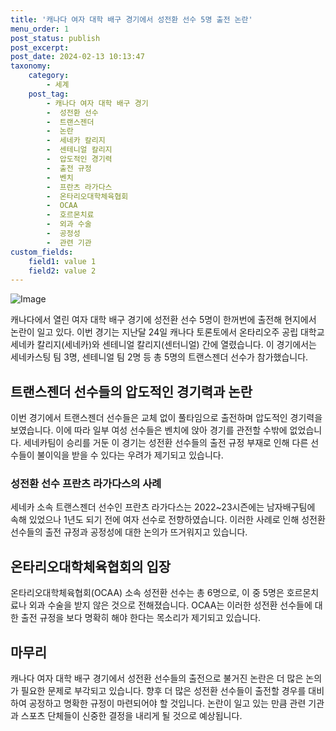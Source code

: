 ```yaml
---
title: '캐나다 여자 대학 배구 경기에서 성전환 선수 5명 출전 논란'
menu_order: 1
post_status: publish
post_excerpt: 
post_date: 2024-02-13 10:13:47
taxonomy:
    category:
        - 세계
    post_tag:
        - 캐나다 여자 대학 배구 경기
        -  성전환 선수
        -  트랜스젠더
        -  논란
        -  세네카 칼리지
        -  센테니얼 칼리지
        -  압도적인 경기력
        -  출전 규정
        -  벤치
        -  프란츠 라가다스
        -  온타리오대학체육협회
        -  OCAA
        -  호르몬치료
        -  외과 수술
        -  공정성
        -  관련 기관
custom_fields:
    field1: value 1
    field2: value 2
---
```


![Image](https://imgnews.pstatic.net/image/009/2024/02/12/0005257463_001_20240212200301009.jpg?type=w647)

캐나다에서 열린 여자 대학 배구 경기에 성전환 선수 5명이 한꺼번에 출전해 현지에서 논란이 일고 있다. 이번 경기는 지난달 24일 캐나다 토론토에서 온타리오주 공립 대학교 세네카 칼리지(세네카)와 센테니얼 칼리지(센터니얼) 간에 열렸습니다. 이 경기에서는 세네카스팅 팀 3명, 센테니얼 팀 2명 등 총 5명의 트랜스젠더 선수가 참가했습니다.
## 트랜스젠더 선수들의 압도적인 경기력과 논란
이번 경기에서 트랜스젠더 선수들은 교체 없이 풀타임으로 출전하며 압도적인 경기력을 보였습니다. 이에 따라 일부 여성 선수들은 벤치에 앉아 경기를 관전할 수밖에 없었습니다. 세네카팀이 승리를 거둔 이 경기는 성전환 선수들의 출전 규정 부재로 인해 다른 선수들이 불이익을 받을 수 있다는 우려가 제기되고 있습니다.
### 성전환 선수 프란츠 라가다스의 사례
세네카 소속 트랜스젠더 선수인 프란츠 라가다스는 2022~23시즌에는 남자배구팀에 속해 있었으나 1년도 되기 전에 여자 선수로 전향하였습니다. 이러한 사례로 인해 성전환 선수들의 출전 규정과 공정성에 대한 논의가 뜨거워지고 있습니다.
## 온타리오대학체육협회의 입장
온타리오대학체육협회(OCAA) 소속 성전환 선수는 총 6명으로, 이 중 5명은 호르몬치료나 외과 수술을 받지 않은 것으로 전해졌습니다. OCAA는 이러한 성전환 선수들에 대한 출전 규정을 보다 명확히 해야 한다는 목소리가 제기되고 있습니다.
## 마무리
캐나다 여자 대학 배구 경기에서 성전환 선수들의 출전으로 불거진 논란은 더 많은 논의가 필요한 문제로 부각되고 있습니다. 향후 더 많은 성전환 선수들이 출전할 경우를 대비하여 공정하고 명확한 규정이 마련되어야 할 것입니다. 논란이 일고 있는 만큼 관련 기관과 스포츠 단체들이 신중한 결정을 내리게 될 것으로 예상됩니다.

